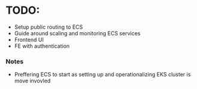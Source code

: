 # TODO:
* Setup public routing to ECS
* Guide around scaling and monitoring ECS services
* Frontend UI
* FE with authentication


### Notes
* Preffering ECS to start as setting up and operationalizing EKS cluster is move invovled